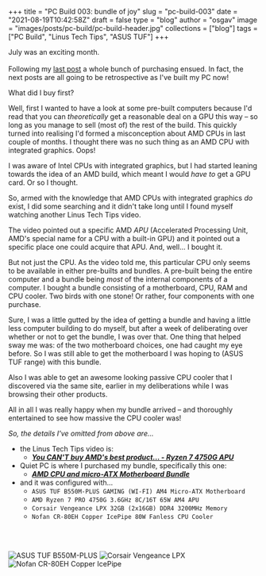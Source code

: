 
+++
title = "PC Build 003: bundle of joy"
slug = "pc-build-003"
date = "2021-08-19T10:42:58Z"
draft = false
type = "blog"
author = "osgav"
image = "images/posts/pc-build/pc-build-header.jpg"
collections = ["blog"]
tags = ["PC Build", "Linus Tech Tips", "ASUS TUF"]
+++

July was an exciting month.
<br><br>
Following my [last post](/blog/pc-build-002.html) a whole bunch of purchasing ensued. In fact, the next posts are all going to be retrospective as I've built my PC now!

<!--more-->

What did I buy first? 

Well, first I wanted to have a look at some pre-built computers because I'd read that you can *theoretically* get a reasonable deal on a GPU this way – so long as you manage to sell (most of) the rest of the build. This quickly turned into realising I'd formed a misconception about AMD CPUs in last couple of months. I thought there was no such thing as an AMD CPU with integrated graphics. Oops!

I was aware of Intel CPUs with integrated graphics, but I had started leaning towards the idea of an AMD build, which meant I would *have to* get a GPU card. Or so I thought. 

So, armed with the knowledge that AMD CPUs with integrated graphics *do* exist, I did some searching and it didn't take long until I found myself watching another Linus Tech Tips video.

The video pointed out a specific AMD *APU* (Accelerated Processing Unit, AMD's special name for a CPU with a built-in GPU) and it pointed out a specific place one could acquire that APU. And, well... I bought it. 

But not just the CPU. As the video told me, this particular CPU only seems to be available in either pre-builts and bundles. A pre-built being the entire computer and a bundle being *most* of the internal components of a computer. I bought a bundle consisting of a motherboard, CPU, RAM and CPU cooler. Two birds with one stone! Or rather, four components with one purchase.

Sure, I was a little gutted by the idea of getting a bundle and having a little less computer building to do myself, but after a week of deliberating over whether or not to get the bundle, I was over that. One thing that helped sway me was: of the two motherboard choices, one had caught my eye before. So I was still able to get the motherboard I was hoping to (ASUS TUF range) with this bundle.

Also I was able to get an awesome looking passive CPU cooler that I discovered via the same site, earlier in my deliberations while I was browsing their other products. 

All in all I was really happy when my bundle arrived – and thoroughly entertained to see how massive the CPU cooler was!

*So, the details I've omitted from above are...*

- the Linus Tech Tips video is:
  - ***[You CAN'T buy AMD's best product… - Ryzen 7 4750G APU](https://www.youtube.com/watch?v=asz4v4bH8bE)***
- Quiet PC is where I purchased my bundle, specifically this one:
  - ***[AMD CPU and micro-ATX Motherboard Bundle](https://www.quietpc.com/sys-bundle-ryzen-uatx)***
- and it was configured with...
  - `ASUS TUF B550M-PLUS GAMING (WI-FI) AM4 Micro-ATX Motherboard`
  - `AMD Ryzen 7 PRO 4750G 3.6GHz 8C/16T 65W AM4 APU`
  - `Corsair Vengeance LPX 32GB (2x16GB) DDR4 3200MHz Memory`
  - `Nofan CR-80EH Copper IcePipe 80W Fanless CPU Cooler`

<br><br>

![ASUS TUF B550M-PLUS](/images/posts/pc-build/motherboard.jpg "ASUS TUF B550M-PLUS")
![Corsair Vengeance LPX](/images/posts/pc-build/ram.jpg "Corsair Vengeance LPX")
![Nofan CR-80EH Copper IcePipe](/images/posts/pc-build/cooler.jpg "Nofan CR-80EH Copper IcePipe")
